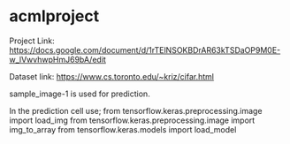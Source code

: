 # acmlproject

Project Link: 
https://docs.google.com/document/d/1rTElNSOKBDrAR63kTSDaOP9M0E-w_lVwvhwpHmJ69bA/edit

Dataset link: 
https://www.cs.toronto.edu/~kriz/cifar.html

sample_image-1 is used for prediction.

In the prediction cell use;
from tensorflow.keras.preprocessing.image import load_img
from tensorflow.keras.preprocessing.image import img_to_array
from tensorflow.keras.models import load_model
